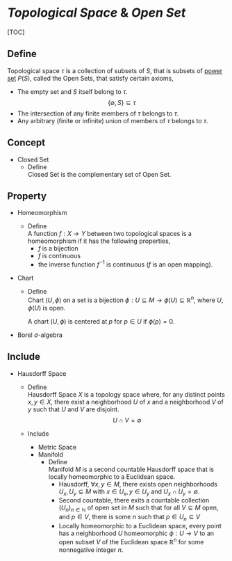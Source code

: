 # $Topological\ Space\ \&\ Open\ Set$

[TOC]

## Define  
Topological space $\tau$ is a collection of subsets of $S$, that is subsets of [power set](./Power_Set.md) $P(S)$, called the Open Sets, that satisfy certain axioms,

- The empty set and $S$ itself belong to $\tau$.
  $$\{\emptyset, S\} \subseteq \tau$$ 
- The intersection of any finite members of $\tau$ belongs to $\tau$.
- Any arbitrary (finite or infinite) union of members of $\tau$ belongs to $\tau$.

## Concept

* Closed Set
  - Define  
    Closed Set is the complementary set of Open Set.  

## Property

* Homeomorphism
  - Define  
    A function $f: X \to Y$ between two topological spaces is a homeomorphism if it has the following properties,
    - $f$ is a bijection 
    - $f$ is continuous
    - the inverse function $f^{-1}$ is continuous ($f$ is an open mapping).
  
* Chart
  - Define  
    Chart $(U, \phi)$ on a set is a bijection $\phi: U \subseteq M \to \phi(U) \subseteq \mathbb R^n$, where $U, \phi(U)$ is open.

    A chart $(U, \phi)$ is centered at $p$ for $p \in U$ if $\phi(p) = 0$.

* Borel $\sigma$-algebra 

## Include

* Hausdorff Space
  - Define  
    Hausdorff Space $X$ is a topology space where, for any distinct points $x, y \in X$, there exist a neighborhood $U$ of $x$ and a neighborhood $V$ of $y$ such that $U$ and $V$ are disjoint.
    $$U \cap V = \emptyset$$ 

  - Include
    * Metric Space  
    * Manifold
      - Define  
        Manifold $M$ is a second countable Hausdorff space that is locally homeomorphic to a Euclidean space.
        - Hausdorff, $\forall x, y \in M$, there exists open neighborhoods $U_x, U_y \subseteq M$ with $x \in U_x, y \in U_y$ and $U_x \cap U_y = \emptyset$.   
        - Second countable, there exits a countable collection $(U_n)_{n \in \mathbb N}$ of open set in $M$ such that for all $V \subseteq M$ open, and $p \in V$, there is some $n$ such that $p \in U_n \subseteq V$
        - Locally homeomorphic to a Euclidean space, every point has a neighborhood $U$ homeomorphic $\phi: U \to V$ to an open subset $V$ of the Euclidean space $\mathbb R^n$ for some nonnegative integer $n$.